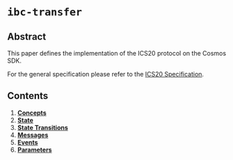 <!--
order: 0
title: IBC Fungible Token Transfer
parent:
  title: "ibc-transfer"
-->

# `ibc-transfer`

## Abstract

This paper defines the implementation of the ICS20 protocol on the Cosmos SDK.

For the general specification please refer to the [ICS20 Specification](https://github.com/cosmos/ics/tree/master/spec/ics-020-fungible-token-transfer).

## Contents

1. **[Concepts](01_concepts.md)**
2. **[State](02_state.md)**
3. **[State Transitions](03_state_transitions.md)**
4. **[Messages](04_messages.md)**
5. **[Events](05_events.md)**
6. **[Parameters](06_params.md)**
